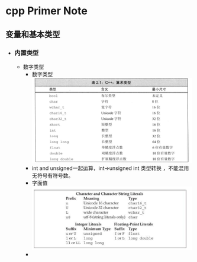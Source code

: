 # cpp Primer Note

## 变量和基本类型
- ### 内置类型

    - 数字类型
      - 数字类型 
        ![](img/numberType.jpg)
      - int and unsigned一起运算，int->unsigned int 类型转换 ，不能混用无符号有符号数。
      - 字面值 
        ![](img/characterLiterals.jpg)
      - 

    

